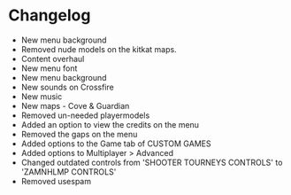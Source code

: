 # Changelog
- New menu background
- Removed nude models on the kitkat maps.
- Content overhaul
- New menu font
- New menu background
- New sounds on Crossfire
- New music
- New maps - Cove & Guardian
- Removed un-needed playermodels
- Added an option to view the credits on the menu
- Removed the gaps on the menu
- Added options to the Game tab of CUSTOM GAMES
- Added options to Multiplayer > Advanced
- Changed outdated controls from 'SHOOTER TOURNEYS CONTROLS' to 'ZAMNHLMP CONTROLS'
- Removed usespam